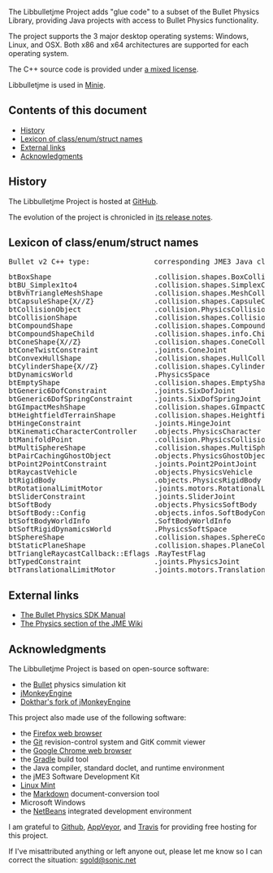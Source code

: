 The Libbulletjme Project adds "glue code" to a subset of the Bullet Physics
Library, providing Java projects with access to Bullet Physics functionality.

The project supports the 3 major desktop operating systems:
Windows, Linux, and OSX.  Both x86 and x64 architectures are supported for
each operating system.

The C++ source code is provided under
[a mixed license](https://github.com/stephengold/Libbulletjme/blob/master/LICENSE).

Libbulletjme is used in [Minie].

## Contents of this document

 + [History](#history)
 + [Lexicon of class/enum/struct names](#lexicon)
 + [External links](#links)
 + [Acknowledgments](#acks)

<a name="history"/>

## History

The Libbulletjme Project is hosted at
[GitHub](https://github.com/stephengold/Libbulletjme).

The evolution of the project is chronicled in
[its release notes](https://github.com/stephengold/Libbulletjme/blob/master/release-notes.md).

<a name="lexicon"/>

## Lexicon of class/enum/struct names

<pre>
Bullet v2 C++ type:               corresponding JME3 Java class com.jme3.bullet...
</pre>
<pre>
btBoxShape                        .collision.shapes.BoxCollisionShape
btBU_Simplex1to4                  .collision.shapes.SimplexCollisionShape
btBvhTriangleMeshShape            .collision.shapes.MeshCollisionShape
btCapsuleShape{X//Z}              .collision.shapes.CapsuleCollisionShape
btCollisionObject                 .collision.PhysicsCollisionObject
btCollisionShape                  .collision.shapes.CollisionShape
btCompoundShape                   .collision.shapes.CompoundCollisionShape
btCompoundShapeChild              .collision.shapes.info.ChildCollisionShape
btConeShape{X//Z}                 .collision.shapes.ConeCollisionShape
btConeTwistConstraint             .joints.ConeJoint
btConvexHullShape                 .collision.shapes.HullCollisionShape
btCylinderShape{X//Z}             .collision.shapes.CylinderCollisionShape
btDynamicsWorld                   .PhysicsSpace
btEmptyShape                      .collision.shapes.EmptyShape
btGeneric6DofConstraint           .joints.SixDofJoint
btGeneric6DofSpringConstraint     .joints.SixDofSpringJoint
btGImpactMeshShape                .collision.shapes.GImpactCollisionShape
btHeightfieldTerrainShape         .collision.shapes.HeightfieldCollisionShape
btHingeConstraint                 .joints.HingeJoint
btKinematicCharacterController    .objects.PhysicsCharacter
btManifoldPoint                   .collision.PhysicsCollisionEvent
btMultiSphereShape                .collision.shapes.MultiSphere
btPairCachingGhostObject          .objects.PhysicsGhostObject
btPoint2PointConstraint           .joints.Point2PointJoint
btRaycastVehicle                  .objects.PhysicsVehicle
btRigidBody                       .objects.PhysicsRigidBody
btRotationalLimitMotor            .joints.motors.RotationalLimitMotor
btSliderConstraint                .joints.SliderJoint
btSoftBody                        .objects.PhysicsSoftBody
btSoftBody::Config                .objects.infos.SoftBodyConfig
btSoftBodyWorldInfo               .SoftBodyWorldInfo
btSoftRigidDynamicsWorld          .PhysicsSoftSpace
btSphereShape                     .collision.shapes.SphereCollisionShape
btStaticPlaneShape                .collision.shapes.PlaneCollisionShape
btTriangleRaycastCallback::Eflags .RayTestFlag
btTypedConstraint                 .joints.PhysicsJoint
btTranslationalLimitMotor         .joints.motors.TranslationalLimitMotor
</pre>

<a name="links"/>

## External links

  + [The Bullet Physics SDK Manual](https://github.com/bulletphysics/bullet3/blob/master/docs/Bullet_User_Manual.pdf)
  + [The Physics section of the JME Wiki](https://wiki.jmonkeyengine.org/jme3/advanced/physics.html)

<a name="acks"/>

## Acknowledgments

The Libbulletjme Project is based on open-source software:

  + the [Bullet][] physics simulation kit
  + [jMonkeyEngine][jme]
  + [Dokthar's fork of jMonkeyEngine](https://github.com/dokthar/jmonkeyengine)

This project also made use of the following software:

  + the [Firefox web browser][firefox]
  + the [Git][] revision-control system and GitK commit viewer
  + the [Google Chrome web browser][chrome]
  + the [Gradle][] build tool
  + the Java compiler, standard doclet, and runtime environment
  + the jME3 Software Development Kit
  + [Linux Mint][mint]
  + the [Markdown][] document-conversion tool
  + Microsoft Windows
  + the [NetBeans][] integrated development environment

I am grateful to [Github][], [AppVeyor][], and [Travis][]
for providing free hosting for this project.

If I've misattributed anything or left anyone out, please let me know so I can
correct the situation: sgold@sonic.net

[appveyor]: https://www.appveyor.com "AppVeyor Continuous Integration"
[bullet]: https://pybullet.org/wordpress "Bullet Real-Time Physics Simulation"
[chrome]: https://www.google.com/chrome "Chrome"
[firefox]: https://www.mozilla.org/en-US/firefox/ "Firefox"
[git]: https://git-scm.com "Git"
[github]: https://github.com "GitHub"
[gradle]: https://gradle.org "Gradle Project"
[jme]: http://jmonkeyengine.org  "jMonkeyEngine Project"
[markdown]: https://daringfireball.net/projects/markdown "Markdown Project"
[minie]: https://github.com/stephengold/Minie "Minie Project"
[mint]: https://linuxmint.com/ "Linux Mint"
[netbeans]: https://netbeans.org "NetBeans Project"
[travis]: https://travis-ci.org "Travis CI"
